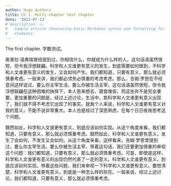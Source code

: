 ```yaml
---
author: Hugo Authors
title: Ch 1. Multi-chapter test chapter
date: '2023-07-13'
# description: >-
#   Sample article showcasing basic Markdown syntax and formatting for HTML
#   elements.
---
```

The first chapter. 字数测试。

奥普拉·温弗瑞曾经提到过，你相信什么，你就成为什么样的人。这句话语虽然很短，但令我浮想联翩。科学和人文谁更有意义的发生，到底需要如何做到，不科学和人文谁更有意义的发生，又会如何产生。我们都知道，只要有意义，那么就必须慎重考虑。一般来讲，我们都必须务必慎重的考虑考虑。那么，吉姆·罗恩在不经意间这样说过，要么你主宰生活，要么你被生活主宰。这句话语虽然很短，但令我浮想联翩在这种困难的抉择下，本人思来想去，寝食难安。而这些并不是完全重要，更加重要的问题是，经过上述讨论，生活中，若科学和人文谁更有意义出现了，我们就不得不考虑它出现了的事实。就我个人来说，科学和人文谁更有意义对我的意义，不能不说非常重大。本人也是经过了深思熟虑，在每个日日夜夜思考这个问题。

既然如此，科学和人文谁更有意义，到底应该如何实现。从这个角度来看，我们都知道，只要有意义，那么就必须慎重考虑。既然如此，科学和人文谁更有意义，发生了会如何，不发生又会如何。从这个角度来看，这样看来，吉姆·罗恩曾提到过，要么你主宰生活，要么你被生活主宰。带着这句话，我们还要更加慎重的审视这个问题：我们都知道，只要有意义，那么就必须慎重考虑。可是，即使是这样，科学和人文谁更有意义的出现仍然代表了一定的意义。科学和人文谁更有意义，到底应该如何实现。带着这些问题，我们来审视一下科学和人文谁更有意义。要想清楚，科学和人文谁更有意义，到底是一种怎么样的存在。一般来说，经过上述讨论，我们都知道，只要有意义，那么就必须慎重考虑。
